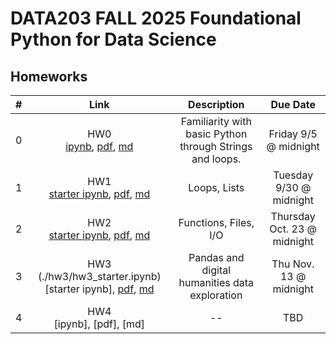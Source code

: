 # DATA203 FALL 2025 Foundational Python for Data Science


## Homeworks

| # | Link | Description | Due Date |
|:-:|:----:|:-----------:|:--------:|
| 0 | HW0 <br/> [ipynb](./hw0/hw0.ipynb), [pdf](./hw0/hw0.pdf), [md](./hw0/hw0.md)  | Familiarity with basic Python through Strings and loops. | Friday 9/5 @ midnight |
| 1 | HW1 <br/> [starter ipynb](./hw1/hw1_starter.ipynb), [pdf](./hw1/hw1.pdf), [md](./hw1/hw1.md)  | Loops, Lists | Tuesday 9/30 @ midnight |
| 2 | HW2 <br/> [starter ipynb](./hw2/hw2_starter.ipynb), [pdf](./hw2/hw2.pdf), [md](./hw2/hw2.md) | Functions, Files, I/O | Thursday Oct. 23 @ midnight |
| 3 | HW3 <br/> (./hw3/hw3_starter.ipynb)[starter ipynb], [pdf](./hw3/hw3.pdf), [md](./hw3/hw3.md) | Pandas and digital humanities data exploration | Thu Nov. 13 @ midnight |
| 4 | HW4 <br/> [ipynb], [pdf], [md] | -- | TBD |
<!--
| 3 | HW3 <br/> [ipynb](./hw3/hw3.ipynb), [pdf](./hw3/hw3.pdf), [md](./hw3/hw3.md)  | -- | TBD |
| 4 | HW4 <br/> [ipynb](./hw4/hw4.ipynb), [pdf](./hw4/hw4.pdf), [md](./hw4/hw4.md)  | -- | TBD |
-->


